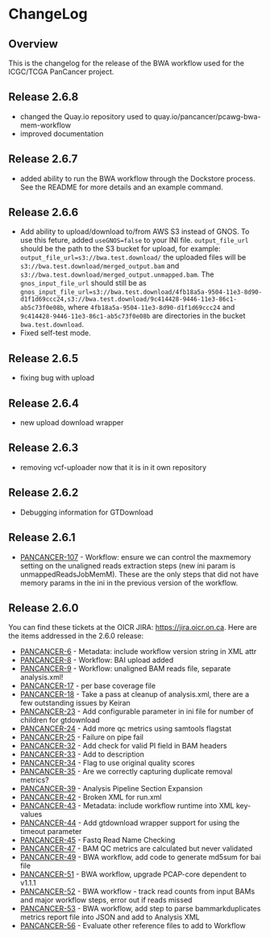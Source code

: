 # ChangeLog

## Overview

This is the changelog for the release of the BWA workflow used for the
ICGC/TCGA PanCancer project.

## Release 2.6.8

* changed the Quay.io repository used to quay.io/pancancer/pcawg-bwa-mem-workflow
* improved documentation

## Release 2.6.7

* added ability to run the BWA workflow through the Dockstore process.  See the README for more details and an example command.

## Release 2.6.6

* Add ability to upload/download to/from AWS S3 instead of GNOS. To use this feture, added `useGNOS=false` to your INI file. `output_file_url` should be the path to the S3 bucket for upload, for example: `output_file_url=s3://bwa.test.download/` the uploaded files will be `s3://bwa.test.download/merged_output.bam` and `s3://bwa.test.download/merged_output.unmapped.bam`. The `gnos_input_file_url` should still be as `gnos_input_file_url=s3://bwa.test.download/4fb18a5a-9504-11e3-8d90-d1f1d69ccc24,s3://bwa.test.download/9c414428-9446-11e3-86c1-ab5c73f0e08b`, where `4fb18a5a-9504-11e3-8d90-d1f1d69ccc24` and `9c414428-9446-11e3-86c1-ab5c73f0e08b` are directories in the bucket `bwa.test.download`.
* Fixed self-test mode.

## Release 2.6.5

* fixing bug with upload

## Release 2.6.4

* new upload download wrapper

## Release 2.6.3

* removing vcf-uploader now that it is in it own repository

## Release 2.6.2

* Debugging information for GTDownload

## Release 2.6.1

* [PANCANCER-107](https://jira.oicr.on.ca/browse/PANCANCER-107) - Workflow: ensure we can control the maxmemory setting on the unaligned reads extraction steps (new ini param is unmappedReadsJobMemM). These are the only steps that did not have memory params in the ini in the previous version of the workflow.

## Release 2.6.0

You can find these tickets at the OICR JIRA: https://jira.oicr.on.ca. Here are the items addressed in the 2.6.0 release:

* [PANCANCER-6](https://jira.oicr.on.ca/browse/PANCANCER-6) - Metadata: include workflow version string in XML attr
* [PANCANCER-8](https://jira.oicr.on.ca/browse/PANCANCER-8) - Workflow: BAI upload added
* [PANCANCER-9](https://jira.oicr.on.ca/browse/PANCANCER-9) - Workflow: unaligned BAM reads file, separate analysis.xml!
* [PANCANCER-17](https://jira.oicr.on.ca/browse/PANCANCER-17) - per base coverage file
* [PANCANCER-18](https://jira.oicr.on.ca/browse/PANCANCER-18) - Take a pass at cleanup of analysis.xml, there are a few outstanding issues by Keiran
* [PANCANCER-23](https://jira.oicr.on.ca/browse/PANCANCER-23) - Add configurable parameter in ini file for number of children for gtdownload
* [PANCANCER-24](https://jira.oicr.on.ca/browse/PANCANCER-24) - Add more qc metrics using samtools flagstat
* [PANCANCER-25](https://jira.oicr.on.ca/browse/PANCANCER-25) - Failure on pipe fail
* [PANCANCER-32](https://jira.oicr.on.ca/browse/PANCANCER-32) - Add check for valid PI field in BAM headers
* [PANCANCER-33](https://jira.oicr.on.ca/browse/PANCANCER-33) - Add to description
* [PANCANCER-34](https://jira.oicr.on.ca/browse/PANCANCER-34) - Flag to use original quality scores
* [PANCANCER-35](https://jira.oicr.on.ca/browse/PANCANCER-35) - Are we correctly capturing duplicate removal metrics?
* [PANCANCER-39](https://jira.oicr.on.ca/browse/PANCANCER-39) - Analysis Pipeline Section Expansion
* [PANCANCER-42](https://jira.oicr.on.ca/browse/PANCANCER-42) - Broken XML for run.xml
* [PANCANCER-43](https://jira.oicr.on.ca/browse/PANCANCER-43) - Metadata: include workflow runtime into XML key-values
* [PANCANCER-44](https://jira.oicr.on.ca/browse/PANCANCER-44) - Add gtdownload wrapper support for using the timeout parameter
* [PANCANCER-45](https://jira.oicr.on.ca/browse/PANCANCER-45) - Fastq Read Name Checking
* [PANCANCER-47](https://jira.oicr.on.ca/browse/PANCANCER-47) - BAM QC metrics are calculated but never validated
* [PANCANCER-49](https://jira.oicr.on.ca/browse/PANCANCER-49) - BWA workflow, add code to generate md5sum for bai file
* [PANCANCER-51](https://jira.oicr.on.ca/browse/PANCANCER-51) - BWA workflow, upgrade PCAP-core dependent to v1.1.1
* [PANCANCER-52](https://jira.oicr.on.ca/browse/PANCANCER-52) - BWA workflow - track read counts from input BAMs and major workflow steps, error out if reads missed
* [PANCANCER-53](https://jira.oicr.on.ca/browse/PANCANCER-53) - BWA workflow, add step to parse bammarkduplicates metrics report file into JSON and add to Analysis XML
* [PANCANCER-56](https://jira.oicr.on.ca/browse/PANCANCER-56) - Evaluate other reference files to add to Workflow
